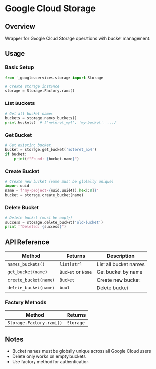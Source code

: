 # Google Cloud Storage

## Overview
Wrapper for Google Cloud Storage operations with bucket management.

## Usage

### Basic Setup
```python
from f_google.services.storage import Storage

# Create storage instance
storage = Storage.Factory.rami()
```

### List Buckets
```python
# Get all bucket names
buckets = storage.names_buckets()
print(buckets)  # ['noteret_mp4', 'my-bucket', ...]
```

### Get Bucket
```python
# Get existing bucket
bucket = storage.get_bucket('noteret_mp4')
if bucket:
    print(f"Found: {bucket.name}")
```

### Create Bucket
```python
# Create new bucket (name must be globally unique)
import uuid
name = f'my-project-{uuid.uuid4().hex[:8]}'
bucket = storage.create_bucket(name)
```

### Delete Bucket
```python
# Delete bucket (must be empty)
success = storage.delete_bucket('old-bucket')
print(f"Deleted: {success}")
```

## API Reference

| Method | Returns | Description |
|--------|---------|-------------|
| `names_buckets()` | `list[str]` | List all bucket names |
| `get_bucket(name)` | `Bucket` or `None` | Get bucket by name |
| `create_bucket(name)` | `Bucket` | Create new bucket |
| `delete_bucket(name)` | `bool` | Delete bucket |

### Factory Methods
| Method | Returns |
|--------|---------|
| `Storage.Factory.rami()` | `Storage` |

## Notes
- Bucket names must be globally unique across all Google Cloud users
- Delete only works on empty buckets
- Use factory method for authentication